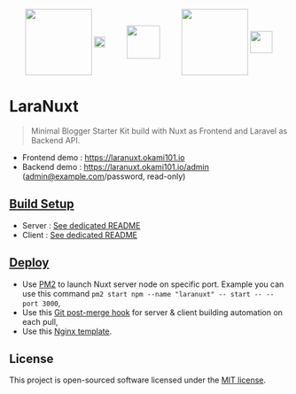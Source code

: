 <p align="center">
<a href="https://nuxtjs.org/" target="_blank">
<img align="center" height="120" src="https://fr.nuxtjs.org/logos/nuxt.svg"/></a>
<a href="https://tailwindcss.com/" target="_blank">
<img align="center" height="20" src="https://seeklogo.com/images/T/tailwind-css-logo-5AD4175897-seeklogo.com.png"/></a>
&nbsp;&nbsp;&nbsp;&nbsp;&nbsp;&nbsp;&nbsp;&nbsp;
<img align="center" height="60" src="https://image.flaticon.com/icons/svg/148/148836.svg"/>
&nbsp;&nbsp;&nbsp;&nbsp;&nbsp;&nbsp;&nbsp;&nbsp;
<a href="https://laravel.com/" target="_blank">
<img align="center" height="120" src="https://cdn.worldvectorlogo.com/logos/laravel-2.svg"/></a>
<a href="https://coreui.io/vue/" target="_blank">
<img align="center" height="40" src="https://avatars1.githubusercontent.com/u/36859861"/></a>
</p>

# LaraNuxt

> Minimal Blogger Starter Kit build with Nuxt as Frontend and Laravel as Backend API.

* Frontend demo : https://laranuxt.okami101.io
* Backend demo : https://laranuxt.okami101.io/admin (admin@example.com/password, read-only)

## [Build Setup](#setup)

* Server : [See dedicated README](server)
* Client : [See dedicated README](client)

## [Deploy](#deploy)

* Use [PM2](https://pm2.keymetrics.io/) to launch Nuxt server node on specific port. Example you can use this command `pm2 start npm --name "laranuxt" -- start -- --port 3000`,
* Use this [Git post-merge hook](post-merge.sh) for server & client building automation on each pull,
* Use this [Nginx template](nginx.conf).

## License

This project is open-sourced software licensed under the [MIT license](https://adr1enbe4udou1n.mit-license.org).
